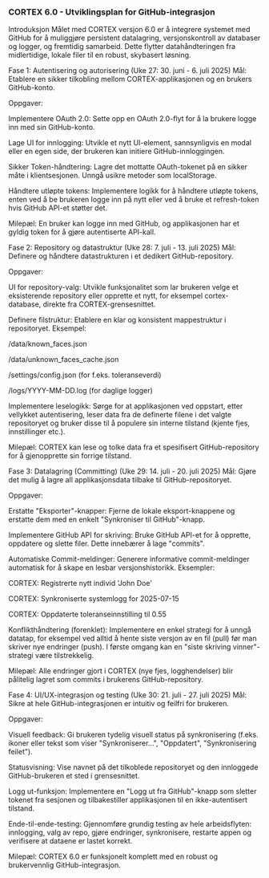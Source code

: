 ### CORTEX 6.0 - Utviklingsplan for GitHub-integrasjon
Introduksjon
Målet med CORTEX versjon 6.0 er å integrere systemet med GitHub for å muliggjøre persistent datalagring, versjonskontroll av databaser og logger, og fremtidig samarbeid. Dette flytter datahåndteringen fra midlertidige, lokale filer til en robust, skybasert løsning.

Fase 1: Autentisering og autorisering (Uke 27: 30. juni - 6. juli 2025)
Mål: Etablere en sikker tilkobling mellom CORTEX-applikasjonen og en brukers GitHub-konto.

Oppgaver:

Implementere OAuth 2.0: Sette opp en OAuth 2.0-flyt for å la brukere logge inn med sin GitHub-konto.

Lage UI for innlogging: Utvikle et nytt UI-element, sannsynligvis en modal eller en egen side, der brukeren kan initiere GitHub-innloggingen.

Sikker Token-håndtering: Lagre det mottatte OAuth-tokenet på en sikker måte i klientsesjonen. Unngå usikre metoder som localStorage.

Håndtere utløpte tokens: Implementere logikk for å håndtere utløpte tokens, enten ved å be brukeren logge inn på nytt eller ved å bruke et refresh-token hvis GitHub API-et støtter det.

Milepæl: En bruker kan logge inn med GitHub, og applikasjonen har et gyldig token for å gjøre autentiserte API-kall.

Fase 2: Repository og datastruktur (Uke 28: 7. juli - 13. juli 2025)
Mål: Definere og håndtere datastrukturen i et dedikert GitHub-repository.

Oppgaver:

UI for repository-valg: Utvikle funksjonalitet som lar brukeren velge et eksisterende repository eller opprette et nytt, for eksempel cortex-database, direkte fra CORTEX-grensesnittet.

Definere filstruktur: Etablere en klar og konsistent mappestruktur i repositoryet. Eksempel:

/data/known_faces.json

/data/unknown_faces_cache.json

/settings/config.json (for f.eks. toleranseverdi)

/logs/YYYY-MM-DD.log (for daglige logger)

Implementere leselogikk: Sørge for at applikasjonen ved oppstart, etter vellykket autentisering, leser data fra de definerte filene i det valgte repositoryet og bruker disse til å populere sin interne tilstand (kjente fjes, innstillinger etc.).

Milepæl: CORTEX kan lese og tolke data fra et spesifisert GitHub-repository for å gjenopprette sin forrige tilstand.

Fase 3: Datalagring (Committing) (Uke 29: 14. juli - 20. juli 2025)
Mål: Gjøre det mulig å lagre all applikasjonsdata tilbake til GitHub-repositoryet.

Oppgaver:

Erstatte "Eksporter"-knapper: Fjerne de lokale eksport-knappene og erstatte dem med en enkelt "Synkroniser til GitHub"-knapp.

Implementere GitHub API for skriving: Bruke GitHub API-et for å opprette, oppdatere og slette filer. Dette innebærer å lage "commits".

Automatiske Commit-meldinger: Generere informative commit-meldinger automatisk for å skape en lesbar versjonshistorikk. Eksempler:

CORTEX: Registrerte nytt individ 'John Doe'

CORTEX: Synkroniserte systemlogg for 2025-07-15

CORTEX: Oppdaterte toleranseinnstilling til 0.55

Konflikthåndtering (forenklet): Implementere en enkel strategi for å unngå datatap, for eksempel ved alltid å hente siste versjon av en fil (pull) før man skriver nye endringer (push). I første omgang kan en "siste skriving vinner"-strategi være tilstrekkelig.

Milepæl: Alle endringer gjort i CORTEX (nye fjes, logghendelser) blir pålitelig lagret som commits i brukerens GitHub-repository.

Fase 4: UI/UX-integrasjon og testing (Uke 30: 21. juli - 27. juli 2025)
Mål: Sikre at hele GitHub-integrasjonen er intuitiv og feilfri for brukeren.

Oppgaver:

Visuell feedback: Gi brukeren tydelig visuell status på synkronisering (f.eks. ikoner eller tekst som viser "Synkroniserer...", "Oppdatert", "Synkronisering feilet").

Statusvisning: Vise navnet på det tilkoblede repositoryet og den innloggede GitHub-brukeren et sted i grensesnittet.

Logg ut-funksjon: Implementere en "Logg ut fra GitHub"-knapp som sletter tokenet fra sesjonen og tilbakestiller applikasjonen til en ikke-autentisert tilstand.

Ende-til-ende-testing: Gjennomføre grundig testing av hele arbeidsflyten: innlogging, valg av repo, gjøre endringer, synkronisere, restarte appen og verifisere at dataene er lastet korrekt.

Milepæl: CORTEX 6.0 er funksjonelt komplett med en robust og brukervennlig GitHub-integrasjon.
